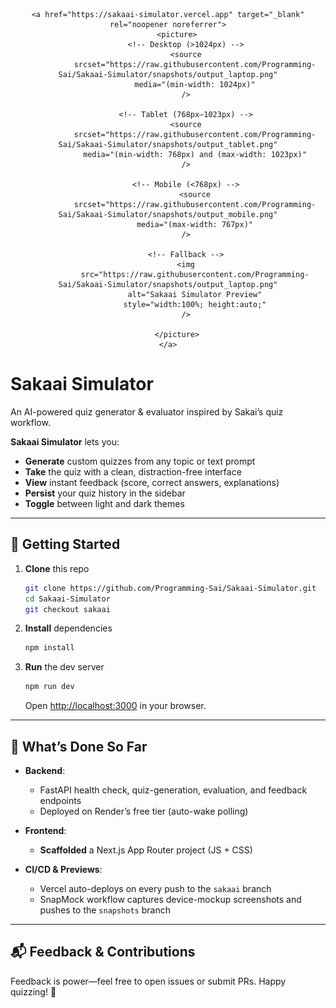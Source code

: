 <div align="center">
    
    <a href="https://sakaai-simulator.vercel.app" target="_blank" rel="noopener noreferrer">
        <picture>
            <!-- Desktop (>1024px) -->
            <source
                srcset="https://raw.githubusercontent.com/Programming-Sai/Sakaai-Simulator/snapshots/output_laptop.png"
                media="(min-width: 1024px)"
            />

            <!-- Tablet (768px–1023px) -->
            <source
                srcset="https://raw.githubusercontent.com/Programming-Sai/Sakaai-Simulator/snapshots/output_tablet.png"
                media="(min-width: 768px) and (max-width: 1023px)"
            />

            <!-- Mobile (<768px) -->
                <source
                srcset="https://raw.githubusercontent.com/Programming-Sai/Sakaai-Simulator/snapshots/output_mobile.png"
                media="(max-width: 767px)"
            />

            <!-- Fallback -->
            <img
                src="https://raw.githubusercontent.com/Programming-Sai/Sakaai-Simulator/snapshots/output_laptop.png"
                alt="Sakaai Simulator Preview"
                style="width:100%; height:auto;"
            />

        </picture>
    </a>

</div>

# Sakaai Simulator

An AI-powered quiz generator & evaluator inspired by Sakai’s quiz workflow.

**Sakaai Simulator** lets you:

- **Generate** custom quizzes from any topic or text prompt
- **Take** the quiz with a clean, distraction-free interface
- **View** instant feedback (score, correct answers, explanations)
- **Persist** your quiz history in the sidebar
- **Toggle** between light and dark themes

---

## 🚀 Getting Started

1. **Clone** this repo

   ```bash
   git clone https://github.com/Programming-Sai/Sakaai-Simulator.git
   cd Sakaai-Simulator
   git checkout sakaai
   ```

2. **Install** dependencies

   ```bash
   npm install
   ```

3. **Run** the dev server

   ```bash
   npm run dev
   ```

   Open [http://localhost:3000](http://localhost:3000) in your browser.

---

## 🔧 What’s Done So Far

- **Backend**:

  - FastAPI health check, quiz-generation, evaluation, and feedback endpoints
  - Deployed on Render’s free tier (auto-wake polling)

- **Frontend**:

  - **Scaffolded** a Next.js App Router project (JS + CSS)

- **CI/CD & Previews**:

  - Vercel auto-deploys on every push to the `sakaai` branch
  - SnapMock workflow captures device-mockup screenshots and pushes to the `snapshots` branch

---

## 📬 Feedback & Contributions

Feedback is power—feel free to open issues or submit PRs. Happy quizzing! 🎉
